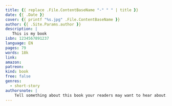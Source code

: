 ```yaml
---
title: {{ replace .File.ContentBaseName "-" " " | title }}
date: {{ .Date }}
cover: {{ printf "%s.jpg" .File.ContentBaseName }}
author: {{ .Site.Params.author }}
description: |
   This is my book
isbn: 1234567891237
language: EN
pages: 79
words: 18k
link: 
amazon: 
patreon: 
kind: book
free: false
genres:
  - short-story
authorsnote: |
    Tell something about this book your readers may want to hear about. If not, remove this section.
---
```

